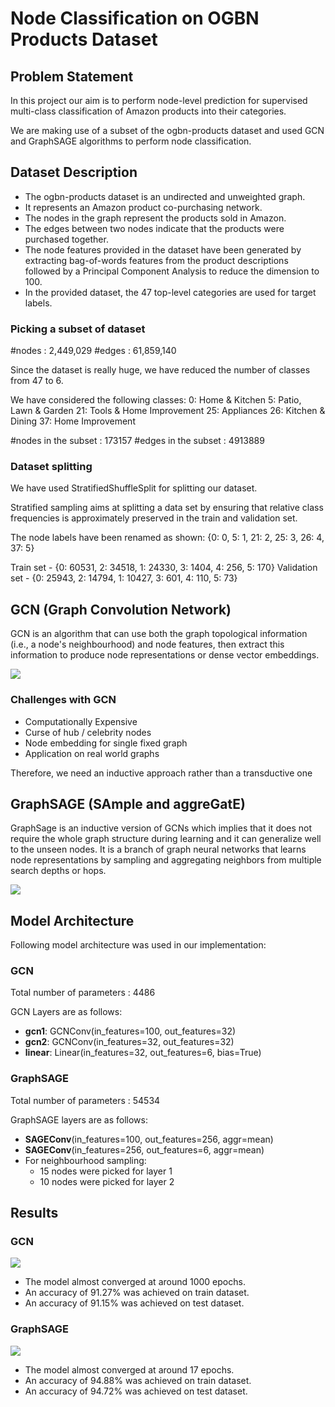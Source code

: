 # Node Classification on OGBN Products Dataset
## Problem Statement
In this project our aim is to perform node-level prediction for supervised multi-class classification of Amazon products into their categories. 

We are making use of a subset of the ogbn-products dataset and used GCN and GraphSAGE algorithms to perform node classification.

## Dataset Description
- The ogbn-products dataset is an undirected and unweighted graph.
- It represents an Amazon product co-purchasing network.
- The nodes in the graph represent the products sold in Amazon.
- The edges between two nodes indicate that the products were purchased together.
- The node features provided in the dataset have been generated by extracting bag-of-words  features from the product descriptions followed by a Principal Component Analysis to reduce the dimension to 100.
- In the provided dataset, the 47 top-level categories are used for target labels.

### Picking a subset of dataset

#nodes : 2,449,029
#edges : 61,859,140

Since the dataset is really huge, we have reduced the number of classes from 47 to 6.

We have considered the following classes:
0: Home & Kitchen
5: Patio, Lawn & Garden
21: Tools & Home Improvement
25: Appliances
26: Kitchen & Dining
37: Home Improvement

#nodes in the subset : 173157
#edges in the subset : 4913889

### Dataset splitting
We have used StratifiedShuffleSplit for splitting our dataset.

Stratified sampling aims at splitting a data set by ensuring  that relative class frequencies is approximately preserved in the train and validation set.


 The node labels have been renamed as shown:
{0: 0, 5: 1, 21: 2, 25: 3, 26: 4, 37: 5}


Train set - {0: 60531,   2: 34518,  1: 24330, 3: 1404,    4: 256,   5: 170}
Validation set - {0: 25943,   2: 14794,   1: 10427,  3: 601,     4: 110,   5: 73}

## GCN (Graph Convolution Network)
GCN is an algorithm that can use both the graph topological information (i.e., a node's neighbourhood) and node features, then extract this information to produce node representations or dense vector embeddings.

![](https://i.imgur.com/AvDdVuv.png)


### Challenges with GCN
- Computationally Expensive
- Curse of hub / celebrity nodes
- Node embedding for single fixed graph
- Application on real world graphs

Therefore, we need an inductive approach rather than a transductive one

## GraphSAGE (SAmple and aggreGatE) 
GraphSage is an inductive version of GCNs which implies that it does not require the whole graph structure during learning and it can generalize well to the unseen nodes. It is a branch of graph neural networks that learns node representations by sampling and aggregating neighbors from multiple search depths or hops.

![](https://i.imgur.com/GmDwa0g.png)

## Model Architecture

Following model architecture was used in our implementation:

### GCN
Total number of parameters : 4486

GCN Layers are as follows:
- **gcn1**: GCNConv(in_features=100, out_features=32)
- **gcn2**: GCNConv(in_features=32, out_features=32)
- **linear**: Linear(in_features=32, out_features=6, bias=True)

### GraphSAGE
Total number of parameters : 54534

GraphSAGE layers are as follows:
- **SAGEConv**(in_features=100, out_features=256, aggr=mean)
- **SAGEConv**(in_features=256, out_features=6, aggr=mean)
- For neighbourhood sampling:
    - 15 nodes were picked for layer 1
    - 10 nodes were picked for layer 2
  
## Results

### GCN
![](https://i.imgur.com/Nn5wXkW.png)

- The model almost converged at around 1000 epochs.
- An accuracy of 91.27% was achieved on train dataset.
- An accuracy of 91.15% was achieved on test dataset.

### GraphSAGE
![](https://i.imgur.com/LmCWiYu.png)
- The model almost converged at around 17 epochs.
- An accuracy of 94.88% was achieved on train dataset.
- An accuracy of 94.72% was achieved on test dataset.


